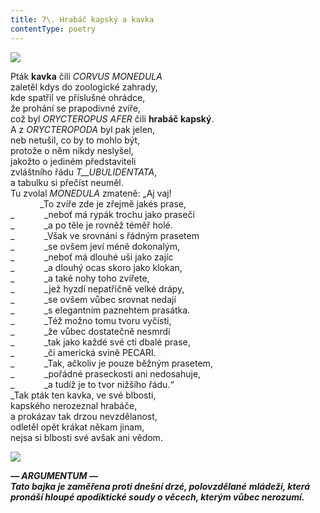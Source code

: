 ```yaml
---
title: 7\. Hrabáč kapský a kavka
contentType: poetry
---
```


<section>

![](../Images/007.jpg)

Pták **kavka** čili _CORVUS MONEDULA_  
zaletěl kdys do zoologické zahrady,  
kde spatřil ve příslušné ohrádce,  
že prohání se prapodivné zvíře,  
což byl _ORYCTEROPUS AFER_ čili **hrabáč kapský**.  
A z _ORYCTEROPODA_ byl pak jelen,  
neb netušil, co by to mohlo být,  
protože o něm nikdy neslyšel,  
jakožto o jediném představiteli  
zvláštního řádu _T__UBULIDENTATA_,  
a tabulku si přečíst neuměl.  
Tu zvolal _MONEDULA_ zmateně: „Aj vaj!  
            _To zvíře zde je zřejmě jakés prase,  
_            _neboť má rypák trochu jako prasečí  
_            _a po těle je rovněž téměř holé.  
_            _Však ve srovnání s řádným prasetem  
_            _se ovšem jeví méně dokonalým,  
_            _neboť má dlouhé uši jako zajíc  
_            _a dlouhý ocas skoro jako klokan,  
_            _a také nohy toho zvířete,  
_            _jež hyzdí nepatřičně velké drápy,  
_            _se ovšem vůbec srovnat nedají  
_            _s elegantním paznehtem prasátka.  
_            _Též možno tomu tvoru vyčísti,  
_            _že vůbec dostatečně nesmrdí  
_            _tak jako každé své cti dbalé prase,  
_            _či americká svině PECARI.  
_            _Tak, ačkoliv je pouze běžným prasetem,  
_            _pořádné praseckosti ani nedosahuje,  
_            _a tudíž je to tvor nižšího řádu.“  
_Tak pták ten kavka, ve své blbosti,  
kapského nerozeznal hrabáče,  
a prokázav tak drzou nevzdělanost,  
odletěl opět krákat někam jinam,  
nejsa si blbosti své avšak ani vědom.

</section>

<section>

**![](../Images/008.jpg)**

**_— ARGUMENTUM —  
Tato bajka je zaměřena proti dnešní drzé, polovzdělané_** **_mládeži, která pronáší hloupé apodiktické soudy o věcech, kterým vůbec nerozumí._**

</section>
